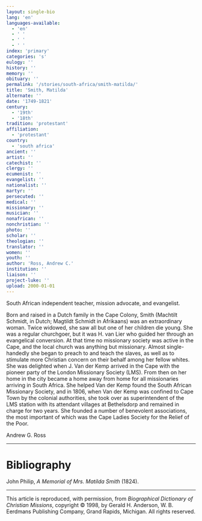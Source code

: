 ```yaml
---
layout: single-bio
lang: 'en'
languages-available:
  - 'en'
  - ' '
  - ' '
  - ' '
index: 'primary'
categories: 's'
eulogy: ''
history: ''
memory: ''
obituary: ''
permalink: '/stories/south-africa/smith-matilda/'
title: 'Smith, Matilda'
alternate: ''
date: '1749-1821'
century:
  - '19th'
  - '18th'
tradition: 'protestant'
affiliation:
  - 'protestant'
country:
  - 'south africa'
ancient: ''
artist: ''
catechist: ''
clergy: ''
ecumenist: ''
evangelist: ''
nationalist: ''
martyr: ''
persecuted: ''
medical: ''
missionary: ''
musician: ''
nonafrican: ''
nonchristian: ''
photo: ''
scholar: ''
theologian: ''
translator: ''
women: ''
youth: ''
author: 'Ross, Andrew C.'
institution: ''
liaison: ''
project-luke: ''
upload: 2000-01-01
---
```



South African independent teacher, mission advocate, and evangelist.

Born and raised in a Dutch family in the Cape Colony, Smith (Machtilt Schmidt, in Dutch; Magtildt Schmidt in Afrikaans) was an extraordinary woman. Twice widowed, she saw all but one of her children die young. She was a regular churchgoer, but it was H. van Lier who guided her through an evangelical conversion. At that time no missionary society was active in the Cape, and the local church was anything but missionary. Almost single-handedly she began to preach to and teach the slaves, as well as to stimulate more Christian concern on their behalf among her fellow whites. She was delighted when J. Van der Kemp arrived in the Cape with the pioneer party of the London Missionary Society (LMS). From then on her home in the city became a home away from home for all missionaries arriving in South Africa. She helped Van der Kemp found the South African Missionary Society, and in 1806, when Van der Kemp was confined to Cape Town by the colonial authorities, she took over as superintendent of the LMS station with its attendant villages at Bethelsdorp and remained in charge for two years. She founded a number of benevolent associations, the most important of which was the Cape Ladies Society for the Relief of the Poor.

Andrew G. Ross

---

# Bibliography

John Philip, *A Memorial of Mrs. Matilda Smith* (1824).

---

This article is reproduced, with permission, from *Biographical Dictionary of Christian Missions*,   copyright &copy; 1998, by Gerald H. Anderson, W. B. Eerdmans Publishing Company, Grand Rapids, Michigan.  All rights reserved.